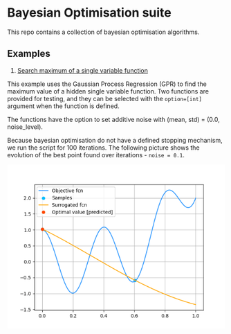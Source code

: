 # Bayesian Optimisation suite
This repo contains a collection of bayesian optimisation algorithms. 

## Examples

1. [Search maximum of a single variable function](examples/example_single_var_fcn.py)

This example uses the Gaussian Process Regression (GPR) to find the maximum value of a hidden single variable function.
Two functions are provided for testing, and they can be selected with the `option=[int]` argument when the function is defined.

The functions have the option to set additive noise with (mean, std) = (0.0, noise_level). 

Because bayesian optimisation do not have a defined stopping mechanism, we run the script for 100 iterations. The following 
picture shows the evolution of the best point found over iterations - `noise = 0.1`.

![](https://github.com/pardi/bayesian_optimisation/blob/main/bayesian_opt.gif)
